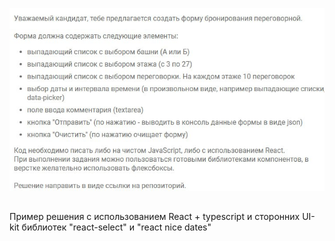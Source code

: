 ![Тестовое задание](./src/assets/img/task.jpg)

##

Пример решения с использованием React + typescript и сторонних UI-kit библиотек "react-select" и "react nice dates"
